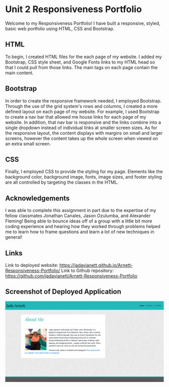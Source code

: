 # Unit 2 Responsiveness Portfolio

Welcome to my Responsiveness Portfolio! I have built a responsive, styled, basic web portfolio using HTML, CSS and Bootstrap. 

## HTML 
To begin, I created HTML files for the each page of my website. I added my Bootstrap, CSS style sheet, and Google Fonts links to my HTML head so that I could pull from those links. The main tags on each page contain the main content. 

## Bootstrap
In order to create the responsive framework needed, I employed Bootstrap. Through the use of the grid system's rows and columns, I created a more defined layout on each page of my website. For example, I used Bootstrap to create a nav bar that allowed me house links for each page of my website. In addition, that nav bar is responsive and the links combine into a single dropdown instead of individual links at smaller screen sizes. As for the responsive layout, the content displays with margins on small and larger screens, however the content takes up the whole screen when viewed on an extra small screen. 

## CSS 
Finally, I employed CSS to provide the styling for my page. Elements like the background color, background image, fonts, image sizes, and footer styling are all controlled by targeting the classes in the HTML. 

## Acknowledgements 
I was able to complete this assignment in part due to the expertise of my fellow classmates Jonathan Canales, Jason Ozulumba, and Alexander Fleming! Being able to bounce ideas off of a group with a little bit more coding experience and hearing how they worked through problems helped me to learn how to frame questions and learn a lot of new techniques in general!  

## Links 
Link to deployed website: https://jadavianett.github.io/Arnett-Responsiveness-Portfolio/ 
Link to Github repository: https://github.com/jadavianett/Arnett-Responsiveness-Portfolio 

## Screenshot of Deployed Application 
![alt text](./assets/images/screenshot.png "Home Page")